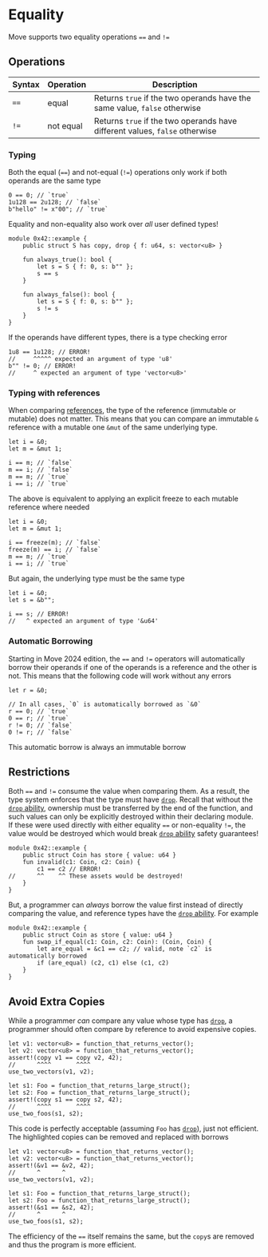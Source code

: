 # Equality

Move supports two equality operations `==` and `!=`

## Operations

| Syntax | Operation | Description                                                                 |
| ------ | --------- | --------------------------------------------------------------------------- |
| `==`   | equal     | Returns `true` if the two operands have the same value, `false` otherwise   |
| `!=`   | not equal | Returns `true` if the two operands have different values, `false` otherwise |

### Typing

Both the equal (`==`) and not-equal (`!=`) operations only work if both operands are the same type

```move
0 == 0; // `true`
1u128 == 2u128; // `false`
b"hello" != x"00"; // `true`
```

Equality and non-equality also work over _all_ user defined types!

```move=
module 0x42::example {
    public struct S has copy, drop { f: u64, s: vector<u8> }

    fun always_true(): bool {
        let s = S { f: 0, s: b"" };
        s == s
    }

    fun always_false(): bool {
        let s = S { f: 0, s: b"" };
        s != s
    }
}
```

If the operands have different types, there is a type checking error

```move
1u8 == 1u128; // ERROR!
//     ^^^^^ expected an argument of type 'u8'
b"" != 0; // ERROR!
//     ^ expected an argument of type 'vector<u8>'
```

### Typing with references

When comparing [references](./references.md), the type of the reference (immutable or mutable) does
not matter. This means that you can compare an immutable `&` reference with a mutable one `&mut` of
the same underlying type.

```move
let i = &0;
let m = &mut 1;

i == m; // `false`
m == i; // `false`
m == m; // `true`
i == i; // `true`
```

The above is equivalent to applying an explicit freeze to each mutable reference where needed

```move
let i = &0;
let m = &mut 1;

i == freeze(m); // `false`
freeze(m) == i; // `false`
m == m; // `true`
i == i; // `true`
```

But again, the underlying type must be the same type

```move
let i = &0;
let s = &b"";

i == s; // ERROR!
//   ^ expected an argument of type '&u64'
```

### Automatic Borrowing

Starting in Move 2024 edition, the `==` and `!=` operators will automatically borrow their operands
if one of the operands is a reference and the other is not. This means that the following code will
work without any errors

```move
let r = &0;

// In all cases, `0` is automatically borrowed as `&0`
r == 0; // `true`
0 == r; // `true`
r != 0; // `false`
0 != r; // `false`
```

This automatic borrow is always an immutable borrow

## Restrictions

Both `==` and `!=` consume the value when comparing them. As a result, the type system enforces that
the type must have [`drop`](./abilities.md). Recall that without the
[`drop` ability](./abilities.md), ownership must be transferred by the end of the function, and such
values can only be explicitly destroyed within their declaring module. If these were used directly
with either equality `==` or non-equality `!=`, the value would be destroyed which would break
[`drop` ability](./abilities.md) safety guarantees!

```move=
module 0x42::example {
    public struct Coin has store { value: u64 }
    fun invalid(c1: Coin, c2: Coin) {
        c1 == c2 // ERROR!
//      ^^    ^^ These assets would be destroyed!
    }
}
```

But, a programmer can _always_ borrow the value first instead of directly comparing the value, and
reference types have the [`drop` ability](./abilities.md). For example

```move=
module 0x42::example {
    public struct Coin as store { value: u64 }
    fun swap_if_equal(c1: Coin, c2: Coin): (Coin, Coin) {
        let are_equal = &c1 == c2; // valid, note `c2` is automatically borrowed
        if (are_equal) (c2, c1) else (c1, c2)
    }
}
```

## Avoid Extra Copies

While a programmer _can_ compare any value whose type has [`drop`](./abilities.md), a programmer
should often compare by reference to avoid expensive copies.

```move=
let v1: vector<u8> = function_that_returns_vector();
let v2: vector<u8> = function_that_returns_vector();
assert!(copy v1 == copy v2, 42);
//      ^^^^       ^^^^
use_two_vectors(v1, v2);

let s1: Foo = function_that_returns_large_struct();
let s2: Foo = function_that_returns_large_struct();
assert!(copy s1 == copy s2, 42);
//      ^^^^       ^^^^
use_two_foos(s1, s2);
```

This code is perfectly acceptable (assuming `Foo` has [`drop`](./abilities.md)), just not efficient.
The highlighted copies can be removed and replaced with borrows

```move=
let v1: vector<u8> = function_that_returns_vector();
let v2: vector<u8> = function_that_returns_vector();
assert!(&v1 == &v2, 42);
//      ^      ^
use_two_vectors(v1, v2);

let s1: Foo = function_that_returns_large_struct();
let s2: Foo = function_that_returns_large_struct();
assert!(&s1 == &s2, 42);
//      ^      ^
use_two_foos(s1, s2);
```

The efficiency of the `==` itself remains the same, but the `copy`s are removed and thus the program
is more efficient.
